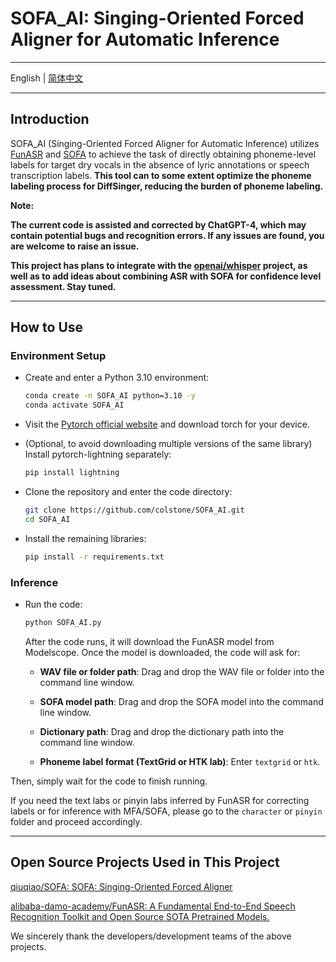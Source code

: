 # SOFA_AI: Singing-Oriented Forced Aligner for Automatic Inference

---

 English | [简体中文](https://github.com/colstone/SOFA_AI/blob/main/README.md)

---

## Introduction

SOFA_AI (Singing-Oriented Forced Aligner for Automatic Inference) utilizes [FunASR](https://github.com/alibaba-damo-academy/FunASR) and [SOFA](https://github.com/qiuqiao/SOFA) to achieve the task of directly obtaining phoneme-level labels for target dry vocals in the absence of lyric annotations or speech transcription labels. __This tool can to some extent optimize the phoneme labeling process for DiffSinger, reducing the burden of phoneme labeling.__

__Note:__

__The current code is assisted and corrected by ChatGPT-4, which may contain potential bugs and recognition errors. If any issues are found, you are welcome to raise an issue.__

__This project has plans to integrate with the [openai/whisper](https://github.com/openai/whisper) project, as well as to add ideas about combining ASR with SOFA for confidence level assessment. Stay tuned.__

---

## How to Use

### Environment Setup

- Create and enter a Python 3.10 environment:
  
  ```bash
  conda create -n SOFA_AI python=3.10 -y
  conda activate SOFA_AI
  ```

- Visit the [Pytorch official website](http://www.pytorch.org) and download torch for your device.

- (Optional, to avoid downloading multiple versions of the same library) Install pytorch-lightning separately:
  
  ```bash
  pip install lightning
  ```

- Clone the repository and enter the code directory:
  
  ```bash
  git clone https://github.com/colstone/SOFA_AI.git
  cd SOFA_AI
  ```

- Install the remaining libraries:
  
  ```bash
  pip install -r requirements.txt
  ```

### Inference

- Run the code:
  
  ```bash
  python SOFA_AI.py
  ```
  
  After the code runs, it will download the FunASR model from Modelscope. Once the model is downloaded, the code will ask for:
  
  - __WAV file or folder path__: Drag and drop the WAV file or folder into the command line window.
  
  - __SOFA model path__: Drag and drop the SOFA model into the command line window.
  
  - __Dictionary path__: Drag and drop the dictionary path into the command line window.
  
  - __Phoneme label format (TextGrid or HTK lab)__: Enter `textgrid` or `htk`.

Then, simply wait for the code to finish running.

If you need the text labs or pinyin labs inferred by FunASR for correcting labels or for inference with MFA/SOFA, please go to the `character` or `pinyin` folder and proceed accordingly.

---

## Open Source Projects Used in This Project

[qiuqiao/SOFA: SOFA: Singing-Oriented Forced Aligner](https://github.com/qiuqiao/SOFA)

[alibaba-damo-academy/FunASR: A Fundamental End-to-End Speech Recognition Toolkit and Open Source SOTA Pretrained Models.](https://github.com/alibaba-damo-academy/FunASR)

We sincerely thank the developers/development teams of the above projects.
